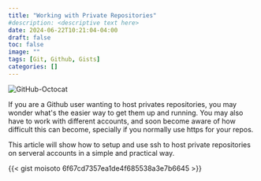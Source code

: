```yaml
---
title: "Working with Private Repositories"
#description: <descriptive text here>
date: 2024-06-22T10:21:04-04:00
draft: false 
toc: false
image: ""
tags: [Git, Github, Gists]
categories: []
---
```


![GitHub-Octocat](/images/GitHub-Mark-120px-plus.png#floatleft)

If you are a Github user wanting to host privates repositories, you may wonder what's the easier way to get them up and running.
You may also have to work with different accounts, and soon become aware of how difficult this can become, specially if you normally use https for your repos.

This article will show how to setup and use ssh to host private repositories on serveral accounts in a simple and practical way.

<!--more-->

{{< gist moisoto 6f67cd7357ea1de4f685538a3e7b6645 >}}
